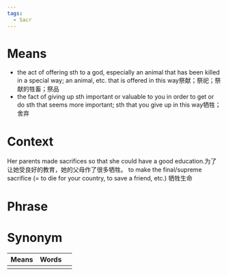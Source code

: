 ```yaml
---
tags:
  - Sacr
---
```

# Means
- the act of offering sth to a god, especially an animal that has been killed in a special way; an animal, etc. that is offered in this way祭献；祭祀；祭献的牲畜；祭品
- the fact of giving up sth important or valuable to you in order to get or do sth that seems more important; sth that you give up in this way牺牲；舍弃
# Context
Her parents made sacrifices so that she could have a good education.为了让她受良好的教育，她的父母作了很多牺牲。
to make the final/supreme sacrifice (= to die for your country, to save a friend, etc.) 牺牲生命
# Phrase

# Synonym
| Means | Words |     |
| ----- | ----- | --- |
|       |       |     |
